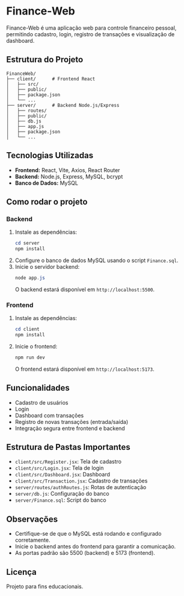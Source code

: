 # Finance-Web

Finance-Web é uma aplicação web para controle financeiro pessoal, permitindo cadastro, login, registro de transações e visualização de dashboard.

## Estrutura do Projeto

```
FinanceWeb/
├── client/      # Frontend React
│   ├── src/
│   ├── public/
│   ├── package.json
│   └── ...
├── server/      # Backend Node.js/Express
│   ├── routes/
│   ├── public/
│   ├── db.js
│   ├── app.js
│   ├── package.json
│   └── ...
```

## Tecnologias Utilizadas

- **Frontend:** React, Vite, Axios, React Router
- **Backend:** Node.js, Express, MySQL, bcrypt
- **Banco de Dados:** MySQL

## Como rodar o projeto

### Backend

1. Instale as dependências:
   ```powershell
   cd server
   npm install
   ```
2. Configure o banco de dados MySQL usando o script `Finance.sql`.
3. Inicie o servidor backend:
   ```powershell
   node app.js
   ```
   O backend estará disponível em `http://localhost:5500`.

### Frontend

1. Instale as dependências:
   ```powershell
   cd client
   npm install
   ```
2. Inicie o frontend:
   ```powershell
   npm run dev
   ```
   O frontend estará disponível em `http://localhost:5173`.

## Funcionalidades

- Cadastro de usuários
- Login
- Dashboard com transações
- Registro de novas transações (entrada/saída)
- Integração segura entre frontend e backend

## Estrutura de Pastas Importantes

- `client/src/Register.jsx`: Tela de cadastro
- `client/src/Login.jsx`: Tela de login
- `client/src/Dashboard.jsx`: Dashboard
- `client/src/Transaction.jsx`: Cadastro de transações
- `server/routes/authRoutes.js`: Rotas de autenticação
- `server/db.js`: Configuração do banco
- `server/Finance.sql`: Script do banco

## Observações

- Certifique-se de que o MySQL está rodando e configurado corretamente.
- Inicie o backend antes do frontend para garantir a comunicação.
- As portas padrão são 5500 (backend) e 5173 (frontend).

## Licença

Projeto para fins educacionais.
